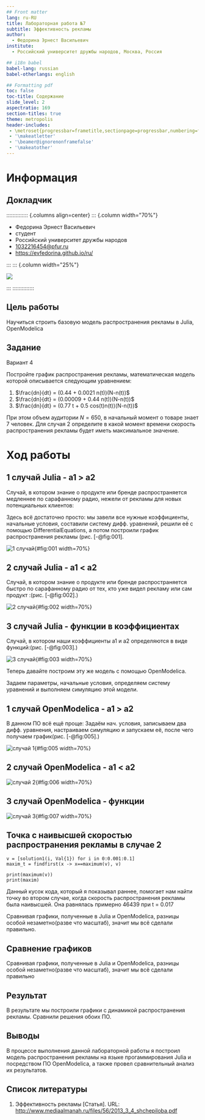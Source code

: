 ```yaml
---
## Front matter
lang: ru-RU
title: Лабораторная работа №7
subtitle: Эффективность рекламы
author:
  - Федорина Эрнест Васильевич
institute:
  - Российский университет дружбы народов, Москва, Россия

## i18n babel
babel-lang: russian
babel-otherlangs: english

## Formatting pdf
toc: false
toc-title: Содержание
slide_level: 2
aspectratio: 169
section-titles: true
theme: metropolis
header-includes:
 - \metroset{progressbar=frametitle,sectionpage=progressbar,numbering=fraction}
 - '\makeatletter'
 - '\beamer@ignorenonframefalse'
 - '\makeatother'
---
```


# Информация

## Докладчик

:::::::::::::: {.columns align=center}
::: {.column width="70%"}

  * Федорина Эрнест Васильевич
  * студент
  * Российский университет дружбы народов
  * [1032216454@pfur.ru](mailto:1032216454@pfur.ru)
  * <https://evfedorina.github.io/ru/>

:::
::: {.column width="25%"}

![](./image/ernest.jpg)

:::
::::::::::::::

## Цель работы

Научиться строить базовую модель распространения рекламы в Julia, OpenModelica

## Задание

Вариант 4

Постройте график распространения рекламы, математическая модель которой описывается следующим уравнением:

1. $\frac{dn}{dt} = (0.44 + 0.0021 n(t))(N-n(t))$
2. $\frac{dn}{dt} = (0.00009 + 0.44 n(t))(N-n(t))$
3. $\frac{dn}{dt} = (0.77 t + 0.5 cos(t)n(t))(N-n(t))$

При этом объем аудитории $N = 650$, в начальный момент о товаре знает $7$ человек. Для случая 2 определите в какой момент времени скорость распространения рекламы будет иметь максимальное значение.

# Ход работы

## 1 случай  Julia -  a1 > a2

Случай, в котором знание о продукте или бренде распространяется  медленнее по сарафанному радио, нежели от рекламы для новых потенциальных клиентов:

Здесь всё достаточно просто: мы завели все нужные коэффициенты, начальные условия, составили систему дифф. уравнений, решили её с помощью DifferentialEquations, а потом построили график распространения рекламы (рис. [-@fig:001].

![1 случай](image/j1.png){#fig:001 width=70%}


## 2 случай Julia -  a1 < a2

Случай, в котором знание о продукте или бренде распространяется быстро по сарафанному радио от тех, кто уже видел рекламу или сам продукт :(рис. [-@fig:002].)

![2 случай](image/j2.png){#fig:002 width=70%}

## 3 случай Julia -  функции в коэффициентах

Случай, в котором наши коэффициенты а1 и а2 определяются в виде функций:(рис. [-@fig:003].)

![3 случай](image/j3.png){#fig:003 width=70%}

Теперь давайте построим эту же модель с помощью OpenModelica.

Задаем параметры, начальные условия, определяем систему уравнений и выполняем симуляцию этой модели.

## 1 случай OpenModelica -  a1 > a2

В данном ПО всё ещё проще: Задаём нач. условия, записываем два дифф. уравнения, настраиваем симуляцию и запускаем её, после чего получаем график(рис. [-@fig:005].)

![случай 1](image/om1.png){#fig:005 width=70%}

## 2 случай OpenModelica -  a1 < a2

![случай 2](image/om2.png){#fig:006 width=70%}

## 3 случай OpenModelica -  функции

![случай 3](image/om3.png){#fig:007 width=70%}

## Точка с наивысшей скоростью распространения рекламы в случае 2

```
v = [solution1(i, Val{1}) for i in 0:0.001:0.1]
maxim_t = findfirst(x -> x==maximum(v), v)

print(maximum(v))
print(maxim)

```
Данный кусок кода, который я показывал раннее, помогает нам найти точку во втором случае, когда скорость распространения рекламы была наивысшей. Она равнялась примерно 46439 при t = 0.017

Сравнивая графики, полученные в Julia и OpenModelica, разницы особой незаметно(разве что масштаб), значит мы всё сделали правильно.


## Сравнение графиков

Сравнивая графики, полученные в Julia и OpenModelica, разницы особой незаметно(разве что масштаб), значит мы всё сделали правильно

## Результат

В результате мы построили графики с динамикой распространения рекламы. Сравнили решения обоих ПО.

## Выводы

В процессе выполнения данной лабораторной работы я построил модель распространения рекламы на языке прогаммирования Julia и посредством ПО OpenModelica, а также провел сравнительный анализ их результатов.

## Список литературы

1. Эффективность рекламы [Статья]. URL: http://www.mediaalmanah.ru/files/56/2013_3_4_shchepiloba.pdf